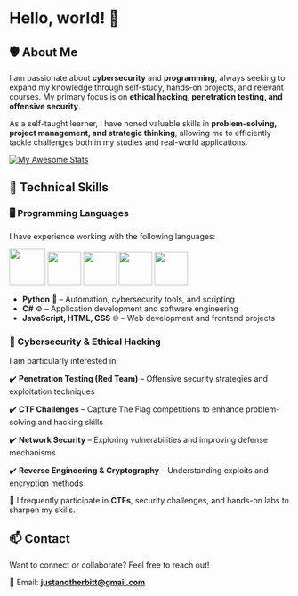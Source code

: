 # Hello, world! 👋

## 🛡️ About Me  

I am passionate about **cybersecurity** and **programming**, always seeking to expand my knowledge through self-study, hands-on projects, and relevant courses. My primary focus is on **ethical hacking, penetration testing, and offensive security**.  

As a self-taught learner, I have honed valuable skills in **problem-solving, project management, and strategic thinking**, allowing me to efficiently tackle challenges both in my studies and real-world applications.  

[![My Awesome Stats](https://awesome-github-stats.azurewebsites.net/user-stats/JustAnotherBitt?cardType=level&theme=ocean-dark&preferLogin=false)](https://git.io/awesome-stats-card)

## 🚀 Technical Skills  

### 🖥️ Programming Languages  

I have experience working with the following languages:  

<img loading="lazy" src="https://cdn.jsdelivr.net/gh/devicons/devicon@latest/icons/python/python-original.svg" width="65" height="65"/> <img loading="lazy" src="https://cdn.jsdelivr.net/gh/devicons/devicon@latest/icons/csharp/csharp-original.svg" width="60" height="60"/> <img loading="lazy" src="https://cdn.jsdelivr.net/gh/devicons/devicon@latest/icons/html5/html5-plain-wordmark.svg" width="60" height="60"/> <img loading="lazy" src="https://cdn.jsdelivr.net/gh/devicons/devicon@latest/icons/css3/css3-plain-wordmark.svg" width="60" height="60"/> <img loading="lazy" src="https://cdn.jsdelivr.net/gh/devicons/devicon@latest/icons/javascript/javascript-original.svg" width="60" height="60"/>  

- **Python** 🐍 – Automation, cybersecurity tools, and scripting
- **C#** ⚙️ – Application development and software engineering
- **JavaScript, HTML, CSS** 🌐 – Web development and frontend projects  

### 🔐 Cybersecurity & Ethical Hacking  

I am particularly interested in:  

✔️ **Penetration Testing (Red Team)** – Offensive security strategies and exploitation techniques  

✔️ **CTF Challenges** – Capture The Flag competitions to enhance problem-solving and hacking skills  

✔️ **Network Security** – Exploring vulnerabilities and improving defense mechanisms  

✔️ **Reverse Engineering & Cryptography** – Understanding exploits and encryption methods  

📌 I frequently participate in **CTFs**, security challenges, and hands-on labs to sharpen my skills.  

## 📫 Contact  

Want to connect or collaborate? Feel free to reach out!  

📧 Email: **[justanotherbitt@gmail.com](mailto:justanotherbitt@gmail.com)**  


